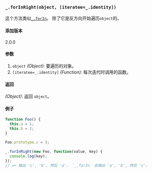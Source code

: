### `_.forInRight(object, [iteratee=_.identity])`[​](#_forinrightobject-iteratee_identity "_forinrightobject-iteratee_identity的直接链接")

这个方法类似[`_.forIn`](#forIn)。 除了它是反方向开始遍历`object`的。

#### 添加版本

2.0.0

#### 参数

1.  `object` _(Object)_: 要遍历的对象。
2.  `[iteratee=_.identity]` _(Function)_: 每次迭代时调用的函数。

#### 返回

_(Object)_: 返回 `object`。

#### 例子

```js
function Foo() {
  this.a = 1;
  this.b = 2;
}
 
Foo.prototype.c = 3;
 
_.forInRight(new Foo, function(value, key) {
  console.log(key);
});
// => 输出 'c', 'b', 然后 'a'， `_.forIn` 会输出 'a', 'b', 然后 'c'。

```